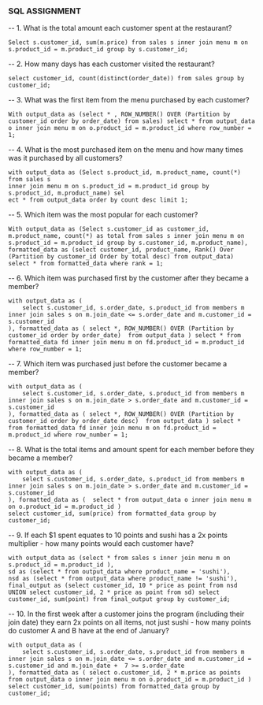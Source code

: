 ### SQL ASSIGNMENT

-- 1. What is the total amount each customer spent at the restaurant?

```
Select s.customer_id, sum(m.price) from sales s inner join menu m on s.product_id = m.product_id group by s.customer_id;
```


-- 2. How many days has each customer visited the restaurant?

```
select customer_id, count(distinct(order_date)) from sales group by customer_id;
```

-- 3. What was the first item from the menu purchased by each customer?

```
With output_data as (select * , ROW_NUMBER() OVER (Partition by customer_id order by order_date) from sales) select * from output_data o inner join menu m on o.product_id = m.product_id where row_number = 1;
```


-- 4. What is the most purchased item on the menu and how many times was it purchased by all customers?

```
with output_data as (Select s.product_id, m.product_name, count(*) from sales s
inner join menu m on s.product_id = m.product_id group by s.product_id, m.product_name) sel
ect * from output_data order by count desc limit 1;
```

-- 5. Which item was the most popular for each customer?

```
With output_data as (Select s.customer_id as customer_id, m.product_name, count(*) as total from sales s inner join menu m on s.product_id = m.product_id group by s.customer_id, m.product_name), formatted_data as (select customer_id, product_name, Rank() Over (Partition by customer_id Order by total desc) from output_data) select * from formatted_data where rank = 1;
```

-- 6. Which item was purchased first by the customer after they became 	a member?

```
with output_data as (
	select s.customer_id, s.order_date, s.product_id from members m inner join sales s on m.join_date <= s.order_date and m.customer_id = s.customer_id
), formatted_data as ( select *, ROW_NUMBER() OVER (Partition by customer_id order by order_date)  from output_data ) select * from formatted_data fd inner join menu m on fd.product_id = m.product_id where row_number = 1;

```

-- 7. Which item was purchased just before the customer became a member?

```
with output_data as (
	select s.customer_id, s.order_date, s.product_id from members m inner join sales s on m.join_date > s.order_date and m.customer_id = s.customer_id
), formatted_data as ( select *, ROW_NUMBER() OVER (Partition by customer_id order by order_date desc)  from output_data ) select * from formatted_data fd inner join menu m on fd.product_id = m.product_id where row_number = 1;
```

-- 8. What is the total items and amount spent for each member before they became a member?

```
with output_data as (
	select s.customer_id, s.order_date, s.product_id from members m inner join sales s on m.join_date > s.order_date and m.customer_id = s.customer_id
), formatted_data as (  select * from output_data o inner join menu m on o.product_id = m.product_id )
select customer_id, sum(price) from formatted_data group by customer_id;
```  

-- 9.  If each $1 spent equates to 10 points and sushi has a 2x points multiplier - how many points would each customer have?

```
with output_data as (select * from sales s inner join menu m on s.product_id = m.product_id ),
sd as (select * from output_data where product_name = 'sushi'),
nsd as (select * from output_data where product_name != 'sushi'),
final_output as (select customer_id, 10 * price as point from nsd UNION select customer_id, 2 * price as point from sd) select customer_id, sum(point) from final_output group by customer_id;
```

-- 10. In the first week after a customer joins the program (including their join date) they earn 2x points on all items, not just sushi - how many points do customer A and B have at the end of January?

```
with output_data as (
	select s.customer_id, s.order_date, s.product_id from members m inner join sales s on m.join_date <= s.order_date and m.customer_id = s.customer_id and m.join_date +  7 >= s.order_date
), formatted_data as ( select o.customer_id, 2 * m.price as points from output_data o inner join menu m on o.product_id = m.product_id ) select customer_id, sum(points) from formatted_data group by customer_id;